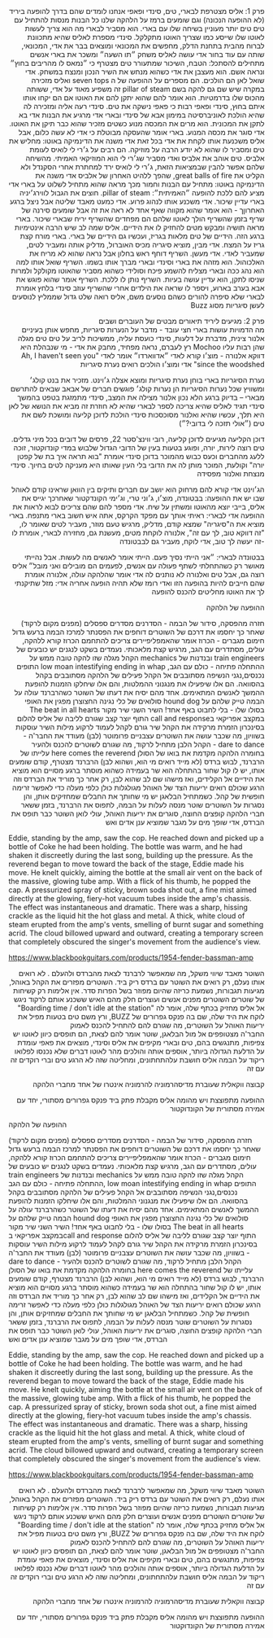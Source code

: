 
<div dir="rtl">
פרק 1: 
אליס מצטרפת לבארי, טים, סינדי ופאפי
אנחנו לומדים שהם בדרך להופעה ביריד (לא ההופעה הנכונה) וגם שומעים ברמז על הלהקה שלנו
כל הבנות מנסות להתחיל עם טים
טים יותר מעוניין בשיחה שלו עם בארי. הוא מסביר לבארי מה הוא צריך לעשות לאוטו שלו שייסע כמו שצריך
האוטו מתקלקל. סינדי מספרת לאליס שהיא מתכוונת לברוח מהבית
בתחנת הדלק, מחפשים את המכונאי ומוצאים בבר את אדי, המכונאי, שותה עם עוד בחור
אדי עושה לאליס משחק ״תו השעה״ ומשכר את בארי
אנשים מתחילים להסתכל: הטבח, השיכור שמתעורר
טים מצטרף כי ״נמאס לו מהריבים בחוץ״ ונראה אשם. הוא מעצבן את אדי כשהוא מנחש את השיר הנכון ומנצח במשחק. 
אדי שואל לאן הם הולכים. הם מספרים על ההופעה של ה seven tops ואליס מזכירה במקרה שיש שם גם להקה בשם pillar of steam
זה משפיע מאוד על אדי, ששותה מהכוס שלו בדרמטיות. הוא אומר להם שהוא יתקן להם את האוטו אם הם יקחו אותו איתם
בחוץ, סינדי ופאפי רבות כי פאפי נישקה את טים. סינדי רעה אליה ומזכירה לה שהיא הולכת לאוניברסיטה במימון אבא של סינדי ובארי
אדי מרגיע את הבנות
אדי בא לתקן את המכונית. הוא מרים את המכסה מנוע כשטים מזכיר שהוא כבר תיקן את האוטו. אדי סוגר את מכסה המנוע. 
בארי אומר שהעסקה מבוטלת כי אדי לא עשה כלום, אבל אליס משכנעת אותו לקחת את אדי בכל זאת
אדי משנה את הדינמיקה באוטו: מחליש את טים ומסביר לו שהוא לא יודע הרבה על מוזיקה. הם רבים על ג׳רי לי לואיס לעומת אלביס. טים אוהב את אלביס ואדי מסביר שג׳רי לי הוא המוזיקאי האמיתי. מהשיחה שלהם אפשר להבין שבמציאות הזאת, ג׳רי לי לואיס ירד למחתרת אחרי הסקנדל ולא הקליט את great balls of fire, שהפך ללהיט האחרון של אלביס
אדי משנה את הדינמיקה באוטו: מתחיל עם הבנות וחמור מכך מראה שהוא מתחיל לשלוט על בארי
אדי מציע להם ללכת להופעה ״האמיתית״: pillar of steam. 
חוצים את הגבול לווירג׳יניה
בארי עדיין שיכור. אדי משכנע אותו לנהוג פרוע. אדי כמעט מאבד שליטה אבל ניצל ברגע האחרוןך - הוא אומר שהוא מקווה שאף אחד לא ראה את זה אבל שומעים סירנה של שריף
בזמן שהשריף הולך לאוטו שלהם הם מפחדים שהשריף יריח שבארי שיכור. בארי מראה תושיה ומבקש מטים להחזיק לו את הידיים. אליס שמה לב שיש הרבה אינטימיות ברגע הזה. הידיים של טים מלאות בגריז, ועכשיו גם הידיים של בארי. בארי מורח קצת גריז על המצח. אדי מבין, מוציא סיגריה מכיס האוברול, מדליק אותה ומעביר לטים, שמעביר לאדי. אדי מעשן. 
השריף דוחף ראש בחלון אבל נראה שהוא לא מריח את האלכוהול. הוא מזהה את בארי וסינדי ובארי מברך אותו בשמו. השריף שואל אותו למה הוא נהג ככה ובארי מצליח להשמע פיכח וסולידי כשהוא מסביר שהאוטו מקולקל ולמרות שניסו לתקן, הוא עדיין עושה בעיות. השריף נותן לו ללכת. 
השריף אומר שהוא פוגש את אבא בערב בארוע, ויספר לו שראה את הילדים
אחרי שהשריף עוזב סינדי בלחץ אומרת לבארי שלא סיפרה להורים 
כשהם נוסעים משם, אליס רואה שלט גדול שממליץ לנוסעים לעשן סיגריות מסוג Buzz




פרק 2:
מגיעים ליריד 
תיאורים 
מבטים של העוברים ושבים			
מה הדמויות עושות
בארי חצי עובד - מדבר על הנערות סיגריות, מחפש אותן בעיניים
אלנור צינית, מדברת על דלעות, סינדי כועסת עליה, ממשיכות לריב על טים
טים מגלה שהן רבות עליו
Mochoo רץ לעברם, נראה מפחיד, מחבק את אדי - מי שנבהלת היא דווקא אלנורה - מוצ׳ו קורא לאדי ״אדווארדו״ אומר לאדי "Ah, I haven't seen you since the woodshed" 
אדי ומוצ׳ו הולכים
רואים נערת סיגריות 

נערת הסיגריות
בארי בוחן נערת סיגריות ומוצא אצלה ג׳וינט. מזכיר את בנט קולג׳ ומשוויץ שכל נערות הסיגריות הן נערות קולג׳
פוגשים חברים של אבאב שבאים להתרשם מבארי – בדיוק ברגע הלא נכון
אלנור מצילה את המצב, סינדי מתמזגת בטפט
בהמשך סינדי תגיד לאליס שהיא צריכה לספר לבארי שהיא לא חוזרת
זה מביא את הנושא של לאן היא תלך, עכשיו שהיא ואלנור מסוכסכות
סינדי הולכת לדוכן קליעה ומושכת לשם את טים (״אולי תזכה לי בדובי?״)

דוכן הקליעה
מגיעים לדוכן קליעה, רובי ווינצ'סטר 22,  פרסים של דובים בכל מיני גדלים. טים רוצה לירות, יורה, ופוגע בטעות בעין של הדובי הגדול שלבוש במדי קונדוקטור, זוכה ללעג מהחברים וכעס כבוש מהמוכר בדוכן 
סינדי אומרת "בוא תראה איך בת של קפטן יורה" וקולעת, המוכר מותן לה את הדובי בלי העין שאותו היא מעניקה לטים בחיוך.
סינדי מנצחת ואלנור מפסידה

הג׳וינט 
אדי קורא להם מרחוק
הוא יושב עם חברים ותיקים בין הוואן שראינו קודם לאוהל שבו יש את ההופעה: בבטונדה, מוצ׳ו, ג׳וני טרי, וג׳ימי הקונדקטור שאחרכך יגייס את אליס, בייבי יוצא מהאוטו ומשתין על שיח. 
אדי מספר להם שהם צריכים לבוא לראות את ההופעה
אדי לבארי: ראיתי אותך עם מפקד הקרקס, אתה איש חשוב
בארי מתנפח. בארי מוציא את ה"סיגריה" שמצא קודם, מדליק, מרגיש טעם מוזר, מעביר לטים שאומר לו, "זה דווקא טוב, לך עם זה", אלנורה לוקחת מטים, מעשנת גם, מחזירה לבארי, אומרת לו -זה יעשה לך טוב, אדי לוקח, מעביר גם לבבטונדה


בבטונדה לבארי: ״אני הייתי נסיך פעם. הייתי אומר לאנשים מה לעשות. אבל נהייתי מאושר רק כשהתחלתי לשתף פעולה עם אנשים, לפעמים הם מובילים ואני מובל״
אליס רוצה גם, אבל טים ואלנורה לא נותנים לה
אדי אומר שהלהקה עולה, אלנורה אומרת שהם חייבים להיות בהופעה הזו ואדי רומז שלא תהיה הופעה אחריה
אדי: מזל שתיקנתי לך את האוטו 
מחליטים להכנס להופעה




ההופעה של הלהקה

חזרה מהפסקה, סידור של הבמה - הסדרנים מסדרים ספסלים (מפנים מקום לרקוד) שאחר כך יחסמו את דרכם של השוטרים
דוחפים את הפסנתר למרכז הבמה ברעש גדול
חימום מגברים - הכרוז אומר שהאמפליפיירים צריכים להתחמם
הכרוז קורא ללהקה, עולים, מסתדרים עם הגב, מרגיש קצת מלאכותי. נעמדים בשקט
לנגנים יש כובעים של train engineers ובנדנות של mechanics
הקהל מגלה שזו להקה טובה ממש על ההתחלה
פתיחה - כולם עם הגב, low moan intestifying ending in whap
התופים נכנסים,נגני הנשיפה מסתובבים אל הקהל
פעילים של הלהקה מסתובבים בקהל בהסוואה. הם אלו שיפעילו את מנגנוני ההמלטות, והם אלו שיחלקו הזמנות להופעת ההמשך לאנשים המתאימים. אחד מהם יסיח את דעתו של השוטר כשהרברנד עולה על הבמה
טייק שלהם על hound dog
סולואים של כלי נגינה
החצוצרן מפגין את האופי בסולו שלו - בלי לחבוט באף אחד!
השיר השני שיר מקור The beat in all hearts
במקצב אפריקאי
בcall and response
התוף יוצר קצב שגורם לליבה של אליס להלום בסינכרון
הזמרת מרקידה את הקהל
שיר גורם לקהל לעמוד לרקוע
מילות השיר עוסקות בשוויון, מה שכבר עושה את השוטרים עצבניים
פרומוטר (לבן) מעודד את החבר'ה - dare to dance - הקהל הלבן מתחיל לרקוד, מה שגורם לשוטרים להכנס ולהעיר בחומרה
הלהקה מקדמת את בואו של הסולן here comes the reverend
עלייתו של הרברנד, לבוש ברדס (לא מייד רואים מי הוא, ושהוא לבן)
הרברנד מצטרף, קודם שומעים אותו, יש לו קול שחור
בהתחלה הוא שר בעמידה כשהוא מוסתר 
ברגע מסויים הוא מוציא את הידיים אל הקלידים, ואז מישהו שם לב שהוא לבן, רק אחר כך מוריד את הברדס וזה הרגע שכולם רואים
יריעות הצד של האוהל מגולגלות כולן כלפי מעלה כדי לאפשר זרימה חופשית של קהל. כשמתחיל הבלאגן יש מי שחותך את החבלים שמחזיקים אותן, והן נסגרות על השוטרים
שוטר מנסה לעלות על הבמה,  לתפוס את הרברנד, בזמן ששאר חברי הלהקה קופצים החוצה, סוגרים את יריעות האוהל, עולי לואן
השוטר כבר תופס את הברדס, אדי שופך מים על מגבר שמוציא ענן אדים ואש 
</div>



Eddie, standing by the amp, saw the cop. He reached down and picked up a bottle of Coke he had been holding. The bottle was warm, and he had shaken it discreetly during the last song, building up the pressure. As the reverend began to move toward the back of the stage, Eddie made his move.
He knelt quickly, aiming the bottle at the small air vent on the back of the massive, glowing tube amp. With a flick of his thumb, he popped the cap. A pressurized spray of sticky, brown soda shot out, a fine mist aimed directly at the glowing, fiery-hot vacuum tubes inside the amp's chassis.
The effect was instantaneous and dramatic. There was a sharp, hissing crackle as the liquid hit the hot glass and metal. A thick, white cloud of steam erupted from the amp's vents, smelling of burnt sugar and something acrid. The cloud billowed upward and outward, creating a temporary screen that completely obscured the singer's movement from the audience's view.

https://www.blackbookguitars.com/products/1954-fender-bassman-amp 

<div dir="rtl">

השוטר מאבד שיווי משקל, מה שמאפשר לרברנד לצאת מהברדס ולהעלם . לא רואים אותו נעלם, רק רואים את השוטר עם ברדס ריק ביד.
השוטרים מפזרים את הקהל באוהל, מגיעות תגבורות, נשמעת כריזה שהיום מפוזר בשל הפרות סדר. אין אלימות רק קשיחות של שוטרים
השוטרים מפנים אנשים ועוצרים חלק מהם
האיש ששכנע אותם לרקוד ניגש אל אליס מחזיק בכתף שלה, אומר לה "Boarding time / don't idle at the station" לוקח את היד שלה, שם בה פנקס גפרורים של BUZZ, ורץ משם
טים בטעות מפיל את יריעות האוהל על השוטרים, מה שגורם להם להתחיל להכנס לאמוק					
החבר'ה מצטופפים אל מול הבלאגן, שוטר אומר להם לצאת, הם תופסים כיוון לאוטו
יש צפיפות, מתנגשים בהם, טים ובארי מקיפים את אליס וסינדי, מוצאים את פאפי עומדת על הדלעת הגדולה ביותר, אוספים אותה והולכים מהר לאוטו
דברים שלא נכנסו לפלואו
 ריקוד על הבמה
אליס חושבת עלהתחתונים,  ומחליטה שזה לא הרגע
טים וברי רוקדים זה עם זה 


קבוצה ווקאלית שעוברת מדיסהרמוניה להרמוניה
אינטרו של אחד מחברי הלהקה

ההופעה מתפוצצת ויש מהומה
אליס מקבלת פתק ביד פנקס גפרורים מסתורי, יחד עם אמירה מסתורית של הקונדוקטור 
</div>

ההופעה של הלהקה

חזרה מהפסקה, סידור של הבמה - הסדרנים מסדרים ספסלים (מפנים מקום לרקוד) שאחר כך יחסמו את דרכם של השוטרים
דוחפים את הפסנתר למרכז הבמה ברעש גדול
חימום מגברים - הכרוז אומר שהאמפליפיירים צריכים להתחמם
הכרוז קורא ללהקה, עולים, מסתדרים עם הגב, מרגיש קצת מלאכותי. נעמדים בשקט
לנגנים יש כובעים של train engineers ובנדנות של mechanics
הקהל מגלה שזו להקה טובה ממש על ההתחלה
פתיחה - כולם עם הגב, low moan intestifying ending in whap
התופים נכנסים,נגני הנשיפה מסתובבים אל הקהל
פעילים של הלהקה מסתובבים בקהל בהסוואה. הם אלו שיפעילו את מנגנוני ההמלטות, והם אלו שיחלקו הזמנות להופעת ההמשך לאנשים המתאימים. אחד מהם יסיח את דעתו של השוטר כשהרברנד עולה על הבמה
טייק שלהם על hound dog
סולואים של כלי נגינה
החצוצרן מפגין את האופי בסולו שלו - בלי לחבוט באף אחד!
השיר השני שיר מקור The beat in all hearts
במקצב אפריקאי
בcall and response
התוף יוצר קצב שגורם לליבה של אליס להלום בסינכרון
הזמרת מרקידה את הקהל
שיר גורם לקהל לעמוד לרקוע
מילות השיר עוסקות בשוויון, מה שכבר עושה את השוטרים עצבניים
פרומוטר (לבן) מעודד את החבר'ה - dare to dance - הקהל הלבן מתחיל לרקוד, מה שגורם לשוטרים להכנס ולהעיר בחומרה
הלהקה מקדמת את בואו של הסולן here comes the reverend
עלייתו של הרברנד, לבוש ברדס (לא מייד רואים מי הוא, ושהוא לבן)
הרברנד מצטרף, קודם שומעים אותו, יש לו קול שחור
בהתחלה הוא שר בעמידה כשהוא מוסתר 
ברגע מסויים הוא מוציא את הידיים אל הקלידים, ואז מישהו שם לב שהוא לבן, רק אחר כך מוריד את הברדס וזה הרגע שכולם רואים
יריעות הצד של האוהל מגולגלות כולן כלפי מעלה כדי לאפשר זרימה חופשית של קהל. כשמתחיל הבלאגן יש מי שחותך את החבלים שמחזיקים אותן, והן נסגרות על השוטרים
שוטר מנסה לעלות על הבמה,  לתפוס את הרברנד, בזמן ששאר חברי הלהקה קופצים החוצה, סוגרים את יריעות האוהל, עולי לואן
השוטר כבר תופס את הברדס, אדי שופך מים על מגבר שמוציא ענן אדים ואש 
</div>



Eddie, standing by the amp, saw the cop. He reached down and picked up a bottle of Coke he had been holding. The bottle was warm, and he had shaken it discreetly during the last song, building up the pressure. As the reverend began to move toward the back of the stage, Eddie made his move.
He knelt quickly, aiming the bottle at the small air vent on the back of the massive, glowing tube amp. With a flick of his thumb, he popped the cap. A pressurized spray of sticky, brown soda shot out, a fine mist aimed directly at the glowing, fiery-hot vacuum tubes inside the amp's chassis.
The effect was instantaneous and dramatic. There was a sharp, hissing crackle as the liquid hit the hot glass and metal. A thick, white cloud of steam erupted from the amp's vents, smelling of burnt sugar and something acrid. The cloud billowed upward and outward, creating a temporary screen that completely obscured the singer's movement from the audience's view.

https://www.blackbookguitars.com/products/1954-fender-bassman-amp 

<div dir="rtl">

השוטר מאבד שיווי משקל, מה שמאפשר לרברנד לצאת מהברדס ולהעלם . לא רואים אותו נעלם, רק רואים את השוטר עם ברדס ריק ביד.
השוטרים מפזרים את הקהל באוהל, מגיעות תגבורות, נשמעת כריזה שהיום מפוזר בשל הפרות סדר. אין אלימות רק קשיחות של שוטרים
השוטרים מפנים אנשים ועוצרים חלק מהם
האיש ששכנע אותם לרקוד ניגש אל אליס מחזיק בכתף שלה, אומר לה "Boarding time / don't idle at the station" לוקח את היד שלה, שם בה פנקס גפרורים של BUZZ, ורץ משם
טים בטעות מפיל את יריעות האוהל על השוטרים, מה שגורם להם להתחיל להכנס לאמוק					
החבר'ה מצטופפים אל מול הבלאגן, שוטר אומר להם לצאת, הם תופסים כיוון לאוטו
יש צפיפות, מתנגשים בהם, טים ובארי מקיפים את אליס וסינדי, מוצאים את פאפי עומדת על הדלעת הגדולה ביותר, אוספים אותה והולכים מהר לאוטו
דברים שלא נכנסו לפלואו
 ריקוד על הבמה
אליס חושבת עלהתחתונים,  ומחליטה שזה לא הרגע
טים וברי רוקדים זה עם זה 


קבוצה ווקאלית שעוברת מדיסהרמוניה להרמוניה
אינטרו של אחד מחברי הלהקה

ההופעה מתפוצצת ויש מהומה
אליס מקבלת פתק ביד פנקס גפרורים מסתורי, יחד עם אמירה מסתורית של הקונדוקטור 
</div>

